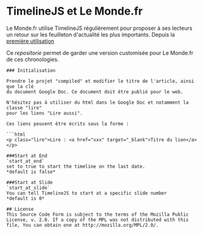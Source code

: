 # TimelineJS et Le Monde.fr 

Le Monde.fr utilise TimelineJS régulièrement pour proposer à ses lecteurs
un retour sur les feuilleton d'actualité les plus importants. Depuis la 
[première utilisation](http://www.lemonde.fr/election-presidentielle-2012/visuel/2012/04/21/chronologie-une-si-longue-campagne-presidentielle_1681661_1471069.html)

Ce *repositorie* permet de garder une version customisée pour Le Monde.fr de 
ces chronologies.
 
```
### Initialisation

Prendre le projet "compiled" et modifier le titre de l'article, ainsi que la clé 
du document Google Doc. Ce document doit être publié pour le web.

N'hésitez pas à utiliser du html dans le Google Doc et notamment la classe "lire" 
pour les liens "Lire aussi".

Ces liens peuvent être écrits sous la forme : 

```html
<p class="lire">Lire : <a href="xxx" target="_blank">Titre du lien</a></p>

###Start at End 
`start_at_end`
set to true to start the timeline on the last date.
*default is false*

###Start at Slide 
`start_at_slide`
You can tell TimelineJS to start at a specific slide number
*default is 0*

## License
This Source Code Form is subject to the terms of the Mozilla Public
License, v. 2.0. If a copy of the MPL was not distributed with this
file, You can obtain one at http://mozilla.org/MPL/2.0/.



